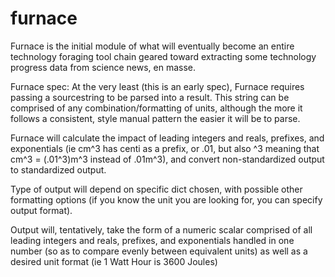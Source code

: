 furnace
=======

Furnace is the initial module of what will eventually become an entire technology foraging tool chain geared toward extracting some technology progress data from science news, en masse.

Furnace spec:
At the very least (this is an early spec), Furnace requires passing a sourcestring to be parsed into a result. This string can be comprised of any combination/formatting of units, although the more it follows a consistent, style manual pattern the easier it will be to parse.

Furnace will calculate the impact of leading integers and reals, prefixes, and exponentials (ie cm^3 has centi as a prefix, or .01, but also ^3 meaning that cm^3 = (.01^3)m^3 instead of .01m^3), and convert non-standardized output to standardized output.

Type of output will depend on specific dict chosen, with possible other formatting options (if you know the unit you are looking for, you can specify output format).

Output will, tentatively, take the form of a numeric scalar comprised of all leading integers and reals, prefixes, and exponentials handled in one number (so as to compare evenly between equivalent units) as well as a desired unit format (ie 1 Watt Hour is 3600 Joules)
